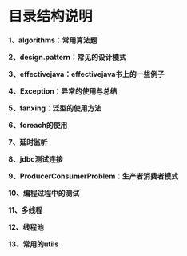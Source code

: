 目录结构说明
=========================

**1、algorithms：常用算法题**

**2、design.pattern：常见的设计模式**

**3、effectivejava：effectivejava书上的一些例子**

**4、Exception：异常的使用与总结**

**5、fanxing：泛型的使用方法**

**6、foreach的使用**

**7、延时监听**

**8、jdbc测试连接**

**9、ProducerConsumerProblem：生产者消费者模式**

**10、编程过程中的测试**

**11、多线程**

**12、线程池**

**13、常用的utils**
